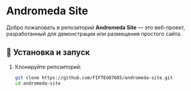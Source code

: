 # Andromeda Site

Добро пожаловать в репозиторий **Andromeda Site** — это веб-проект, разработанный для демонстрации или размещения простого сайта.

## 🔧 Установка и запуск

1. Клонируйте репозиторий:
   ```bash
   git clone https://github.com/FIFTEG07685/andromeda-site.git
   cd andromeda-site
